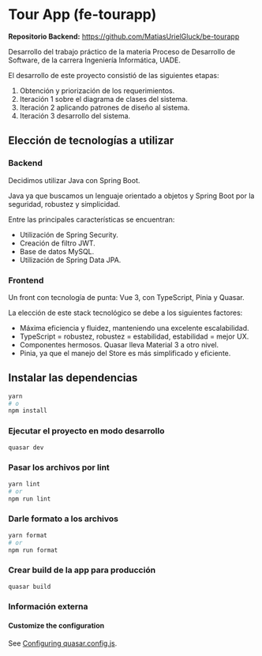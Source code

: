 # Tour App (fe-tourapp)

**Repositorio Backend:** https://github.com/MatiasUrielGluck/be-tourapp

Desarrollo del trabajo práctico de la materia Proceso de Desarrollo de Software, de la carrera Ingeniería Informática, UADE.

El desarrollo de este proyecto consistió de las siguientes etapas:

1. Obtención y priorización de los requerimientos.
2. Iteración 1 sobre el diagrama de clases del sistema.
3. Iteración 2 aplicando patrones de diseño al sistema.
4. Iteración 3 desarrollo del sistema.

## Elección de tecnologías a utilizar

### Backend

Decidimos utilizar Java con Spring Boot.

Java ya que buscamos un lenguaje orientado a objetos y Spring Boot por la seguridad, robustez y simplicidad.

Entre las principales características se encuentran:

- Utilización de Spring Security.
- Creación de filtro JWT.
- Base de datos MySQL.
- Utilización de Spring Data JPA.

### Frontend

Un front con tecnología de punta: Vue 3, con TypeScript, Pinia y Quasar.

La elección de este stack tecnológico se debe a los siguientes factores:

- Máxima eficiencia y fluidez, manteniendo una excelente escalabilidad.
- TypeScript = robustez, robustez = estabilidad, estabilidad = mejor UX.
- Componentes hermosos. Quasar lleva Material 3 a otro nivel.
- Pinia, ya que el manejo del Store es más simplificado y eficiente.

## Instalar las dependencias

```bash
yarn
# o
npm install
```

### Ejecutar el proyecto en modo desarrollo

```bash
quasar dev
```

### Pasar los archivos por lint

```bash
yarn lint
# or
npm run lint
```

### Darle formato a los archivos

```bash
yarn format
# or
npm run format
```

### Crear build de la app para producción

```bash
quasar build
```

### Información externa

#### Customize the configuration

See [Configuring quasar.config.js](https://v2.quasar.dev/quasar-cli-vite/quasar-config-js).
